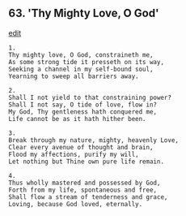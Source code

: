 
## 63.  'Thy Mighty Love, O God'
[edit](https://docs.google.com/document/d/1RAQcyXMH5wt3meV7JepMY4Dz2A8zq8BQ/edit?mode=html)




    1.
    Thy mighty love, O God, constraineth me, 
    As some strong tide it presseth on its way, 
    Seeking a channel in my self-bound soul, 
    Yearning to sweep all barriers away. 

    2.
    Shall I not yield to that constraining power? 
    Shall I not say, O tide of love, flow in? 
    My God, Thy gentleness hath conquered me, 
    Life cannot be as it hath hither been. 

    3.
    Break through my nature, mighty, heavenly Love, 
    Clear every avenue of thought and brain, 
    Flood my affections, purify my will, 
    Let nothing but Thine own pure life remain. 

    4.
    Thus wholly mastered and possessed by God, 
    Forth from my life, spontaneous and free, 
    Shall flow a stream of tenderness and grace, 
    Loving, because God loved, eternally.
